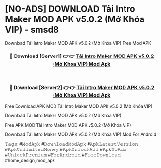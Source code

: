 # [NO-ADS] DOWNLOAD Tải Intro Maker MOD APK v5.0.2 (Mở Khóa VIP) - smsd8
Download Tải Intro Maker MOD APK v5.0.2 (Mở Khóa VIP) Free Mod APK

<div align="center">
<h3>🔴 Download [Server1] 👉👉 <a href="https://apk-comot.site?title=Tải_Intro_Maker_MOD_APK_v5.0.2_(Mở_Khóa_VIP)">Tải Intro Maker MOD APK v5.0.2 (Mở Khóa VIP) Mod Apk</a></h3><br>

<h3>🔴 Download [Server2] 👉👉 <a href="https://apk-comot.site?title=Tải_Intro_Maker_MOD_APK_v5.0.2_(Mở_Khóa_VIP)">Tải Intro Maker MOD APK v5.0.2 (Mở Khóa VIP) Mod Apk</a></h3>
</div>


Free Download APK MOD Tải Intro Maker MOD APK v5.0.2 (Mở Khóa VIP)

Download Tải Intro Maker MOD APK v5.0.2 (Mở Khóa VIP) 

Free APK MOD Tải Intro Maker MOD APK v5.0.2 (Mở Khóa VIP) 

Download Tải Intro Maker MOD APK v5.0.2 (Mở Khóa VIP) Mod For Android

𝚃𝚊𝚐𝚜: #𝙼𝚘𝚍𝙰𝚙𝚔 #𝙳𝚘𝚠𝚗𝚕𝚘𝚊𝚍𝙼𝚘𝚍𝙰𝚙𝚔 #𝙰𝚙𝚔𝙻𝚊𝚝𝚎𝚜𝚝𝚅𝚎𝚛𝚜𝚒𝚘𝚗 #𝙰𝚙𝚔𝚄𝚗𝚕𝚒𝚖𝚒𝚝𝚎𝚍𝙼𝚘𝚗𝚎𝚢 #𝙰𝚙𝚔𝚄𝚗𝚕𝚘𝚌𝚔𝙰𝚕𝚕 #𝙰𝚙𝚔𝙽𝚘𝙰𝚍𝚜 #𝚄𝚗𝚕𝚘𝚌𝚔𝙿𝚛𝚎𝚖𝚒𝚞𝚖 #𝙵𝚘𝚛𝙰𝚗𝚍𝚛𝚘𝚒𝚍 #𝙵𝚛𝚎𝚎𝙳𝚘𝚠𝚗𝚕𝚘𝚊𝚍 #home_design_mod_apk